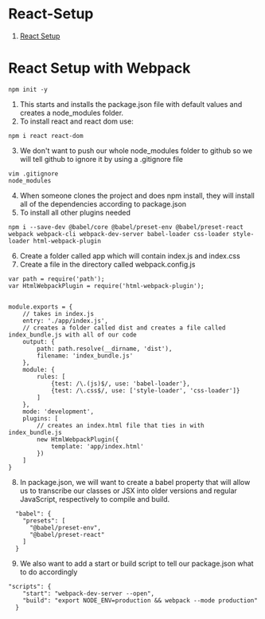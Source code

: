 # React-Setup

1. [React Setup](#react)





<a name='react'></a>
# React Setup with Webpack
``` 
npm init -y
```
1. This starts and installs the package.json file with default values and creates a node_modules folder.
2. To install react and react dom use: 
```
npm i react react-dom
```
3. We don't want to push our whole node_modules folder to github so we will tell github to ignore it by using a .gitignore file
```
vim .gitignore
node_modules
```
4. When someone clones the project and does npm install, they will install all of the dependencies according to package.json
5. To install all other plugins needed
```
npm i --save-dev @babel/core @babel/preset-env @babel/preset-react webpack webpack-cli webpack-dev-server babel-loader css-loader style-loader html-webpack-plugin
```
6. Create a folder called app which will contain index.js and index.css
7. Create a file in the directory called webpack.config.js
```
var path = require('path');
var HtmlWebpackPlugin = require('html-webpack-plugin');


module.exports = {
    // takes in index.js
    entry: './app/index.js',
    // creates a folder called dist and creates a file called index_bundle.js with all of our code
    output: {
        path: path.resolve(__dirname, 'dist'),
        filename: 'index_bundle.js'
    },
    module: {
        rules: [
            {test: /\.(js)$/, use: 'babel-loader'},
            {test: /\.css$/, use: ['style-loader', 'css-loader']}
        ]
    },
    mode: 'development',
    plugins: [
        // creates an index.html file that ties in with index_bundle.js
        new HtmlWebpackPlugin({
            template: 'app/index.html'
        })
    ]
}
```
8. In package.json, we will want to create a babel property that will allow us to transcribe our classes or JSX into older versions and regular JavaScript, respectively to compile and build. 
```
  "babel": {
    "presets": [
      "@babel/preset-env",
      "@babel/preset-react"
    ]
  }
```
9. We also want to add a start or build script to tell our package.json what to do accordingly
```
"scripts": {
    "start": "webpack-dev-server --open",
    "build": "export NODE_ENV=production && webpack --mode production"
  }
```